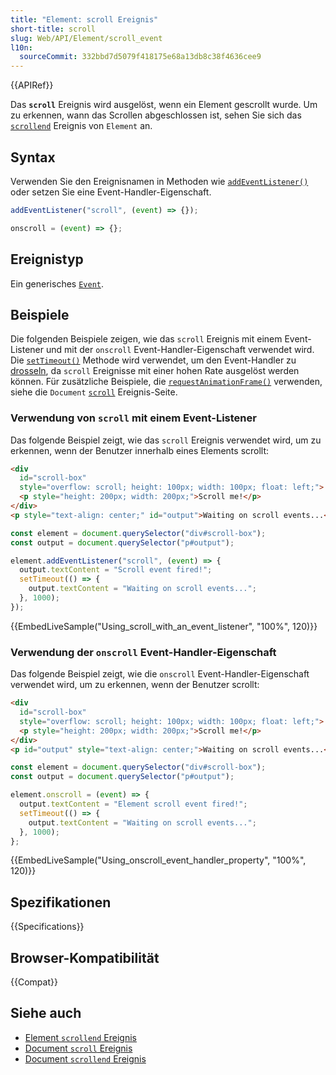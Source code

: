 ```yaml
---
title: "Element: scroll Ereignis"
short-title: scroll
slug: Web/API/Element/scroll_event
l10n:
  sourceCommit: 332bbd7d5079f418175e68a13db8c38f4636cee9
---
```


{{APIRef}}

Das **`scroll`** Ereignis wird ausgelöst, wenn ein Element gescrollt wurde. Um zu erkennen, wann das Scrollen abgeschlossen ist, sehen Sie sich das [`scrollend`](/de/docs/Web/API/Element/scrollend_event) Ereignis von `Element` an.

## Syntax

Verwenden Sie den Ereignisnamen in Methoden wie [`addEventListener()`](/de/docs/Web/API/EventTarget/addEventListener) oder setzen Sie eine Event-Handler-Eigenschaft.

```js
addEventListener("scroll", (event) => {});

onscroll = (event) => {};
```

## Ereignistyp

Ein generisches [`Event`](/de/docs/Web/API/Event).

## Beispiele

Die folgenden Beispiele zeigen, wie das `scroll` Ereignis mit einem Event-Listener und mit der `onscroll` Event-Handler-Eigenschaft verwendet wird. Die [`setTimeout()`](/de/docs/Web/API/SetTimeout) Methode wird verwendet, um den Event-Handler zu [drosseln](/de/docs/Glossary/throttle), da `scroll` Ereignisse mit einer hohen Rate ausgelöst werden können. Für zusätzliche Beispiele, die [`requestAnimationFrame()`](/de/docs/Web/API/Window/requestAnimationFrame) verwenden, siehe die `Document` [`scroll`](/de/docs/Web/API/Document/scroll_event) Ereignis-Seite.

### Verwendung von `scroll` mit einem Event-Listener

Das folgende Beispiel zeigt, wie das `scroll` Ereignis verwendet wird, um zu erkennen, wenn der Benutzer innerhalb eines Elements scrollt:

```html
<div
  id="scroll-box"
  style="overflow: scroll; height: 100px; width: 100px; float: left;">
  <p style="height: 200px; width: 200px;">Scroll me!</p>
</div>
<p style="text-align: center;" id="output">Waiting on scroll events...</p>
```

```js
const element = document.querySelector("div#scroll-box");
const output = document.querySelector("p#output");

element.addEventListener("scroll", (event) => {
  output.textContent = "Scroll event fired!";
  setTimeout(() => {
    output.textContent = "Waiting on scroll events...";
  }, 1000);
});
```

{{EmbedLiveSample("Using_scroll_with_an_event_listener", "100%", 120)}}

### Verwendung der `onscroll` Event-Handler-Eigenschaft

Das folgende Beispiel zeigt, wie die `onscroll` Event-Handler-Eigenschaft verwendet wird, um zu erkennen, wenn der Benutzer scrollt:

```html
<div
  id="scroll-box"
  style="overflow: scroll; height: 100px; width: 100px; float: left;">
  <p style="height: 200px; width: 200px;">Scroll me!</p>
</div>
<p id="output" style="text-align: center;">Waiting on scroll events...</p>
```

```js
const element = document.querySelector("div#scroll-box");
const output = document.querySelector("p#output");

element.onscroll = (event) => {
  output.textContent = "Element scroll event fired!";
  setTimeout(() => {
    output.textContent = "Waiting on scroll events...";
  }, 1000);
};
```

{{EmbedLiveSample("Using_onscroll_event_handler_property", "100%", 120)}}

## Spezifikationen

{{Specifications}}

## Browser-Kompatibilität

{{Compat}}

## Siehe auch

- [Element `scrollend` Ereignis](/de/docs/Web/API/Element/scrollend_event)
- [Document `scroll` Ereignis](/de/docs/Web/API/Document/scroll_event)
- [Document `scrollend` Ereignis](/de/docs/Web/API/Document/scrollend_event)
